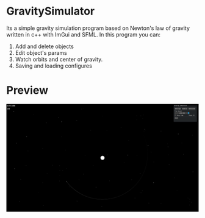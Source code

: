 # GravitySimulator

Its a simple gravity simulation program based on Newton's law of gravity written in c++ with ImGui and SFML.
In this program you can:
  1. Add and delete objects
  2. Edit object's params
  3. Watch orbits and center of gravity.
  4. Saving and loading configures


# Preview
![image](https://github.com/H5JKey/GravitySimulator/blob/master/Preview.png "Preview")
